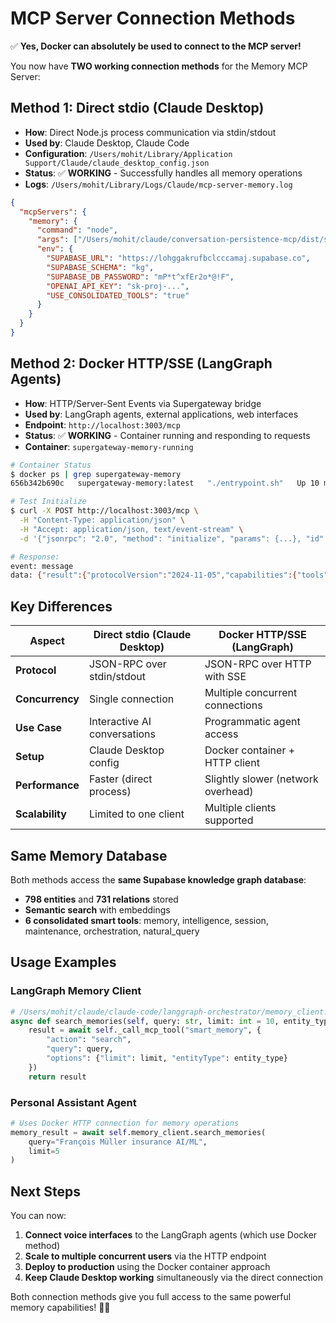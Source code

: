 # MCP Server Connection Methods

✅ **Yes, Docker can absolutely be used to connect to the MCP server!**

You now have **TWO working connection methods** for the Memory MCP Server:

## Method 1: Direct stdio (Claude Desktop)
- **How**: Direct Node.js process communication via stdin/stdout
- **Used by**: Claude Desktop, Claude Code
- **Configuration**: `/Users/mohit/Library/Application Support/Claude/claude_desktop_config.json`
- **Status**: ✅ **WORKING** - Successfully handles all memory operations
- **Logs**: `/Users/mohit/Library/Logs/Claude/mcp-server-memory.log`

```json
{
  "mcpServers": {
    "memory": {
      "command": "node",
      "args": ["/Users/mohit/claude/conversation-persistence-mcp/dist/src/index.js"],
      "env": {
        "SUPABASE_URL": "https://lohggakrufbclcccamaj.supabase.co",
        "SUPABASE_SCHEMA": "kg",
        "SUPABASE_DB_PASSWORD": "mP*t^xfEr2o*@!F",
        "OPENAI_API_KEY": "sk-proj-...",
        "USE_CONSOLIDATED_TOOLS": "true"
      }
    }
  }
}
```

## Method 2: Docker HTTP/SSE (LangGraph Agents)
- **How**: HTTP/Server-Sent Events via Supergateway bridge
- **Used by**: LangGraph agents, external applications, web interfaces
- **Endpoint**: `http://localhost:3003/mcp`
- **Status**: ✅ **WORKING** - Container running and responding to requests
- **Container**: `supergateway-memory-running`

```bash
# Container Status
$ docker ps | grep supergateway-memory
656b342b690c   supergateway-memory:latest   "./entrypoint.sh"   Up 10 minutes   0.0.0.0:3003->3003/tcp

# Test Initialize
$ curl -X POST http://localhost:3003/mcp \
  -H "Content-Type: application/json" \
  -H "Accept: application/json, text/event-stream" \
  -d '{"jsonrpc": "2.0", "method": "initialize", "params": {...}, "id": 1}'

# Response:
event: message
data: {"result":{"protocolVersion":"2024-11-05","capabilities":{"tools":{}},"serverInfo":{"name":"knowledge-graph-memory-mcp","version":"1.0.0"}},"jsonrpc":"2.0","id":1}
```

## Key Differences

| Aspect | Direct stdio (Claude Desktop) | Docker HTTP/SSE (LangGraph) |
|--------|------------------------------|----------------------------|
| **Protocol** | JSON-RPC over stdin/stdout | JSON-RPC over HTTP with SSE |
| **Concurrency** | Single connection | Multiple concurrent connections |
| **Use Case** | Interactive AI conversations | Programmatic agent access |
| **Setup** | Claude Desktop config | Docker container + HTTP client |
| **Performance** | Faster (direct process) | Slightly slower (network overhead) |
| **Scalability** | Limited to one client | Multiple clients supported |

## Same Memory Database
Both methods access the **same Supabase knowledge graph database**:
- **798 entities** and **731 relations** stored
- **Semantic search** with embeddings
- **6 consolidated smart tools**: memory, intelligence, session, maintenance, orchestration, natural_query

## Usage Examples

### LangGraph Memory Client
```python
# /Users/mohit/claude/claude-code/langgraph-orchestrator/memory_client.py
async def search_memories(self, query: str, limit: int = 10, entity_type: str = None):
    result = await self._call_mcp_tool("smart_memory", {
        "action": "search",
        "query": query,
        "options": {"limit": limit, "entityType": entity_type}
    })
    return result
```

### Personal Assistant Agent
```python
# Uses Docker HTTP connection for memory operations
memory_result = await self.memory_client.search_memories(
    query="François Müller insurance AI/ML",
    limit=5
)
```

## Next Steps

You can now:
1. **Connect voice interfaces** to the LangGraph agents (which use Docker method)
2. **Scale to multiple concurrent users** via the HTTP endpoint
3. **Deploy to production** using the Docker container approach
4. **Keep Claude Desktop working** simultaneously via the direct connection

Both connection methods give you full access to the same powerful memory capabilities! 🧠✨
